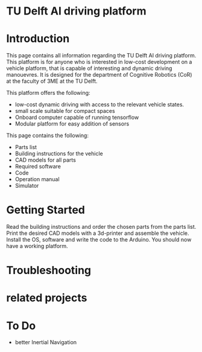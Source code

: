 # TU Delft AI driving platform

# Introduction
This page contains all information regarding the TU Delft AI driving platform. This platform is for anyone who is interested in low-cost development on a vehicle platform, that is capable of interesting and dynamic driving manouevres. It is designed for the department of Cognitive Robotics (CoR) at the faculty of 3ME at the TU Delft.

This platform offers the following:
- low-cost dynamic driving with access to the relevant vehicle states.
- small scale suitable for compact spaces
- Onboard computer capable of running tensorflow
- Modular platform for easy addition of sensors

This page contains the following:
 - Parts list
 - Building instructions for the vehicle
 - CAD models for all parts
 - Required software 
 - Code
 - Operation manual
 - Simulator

# Getting Started
Read the building instructions and order the chosen parts from the parts list. Print the desired CAD models with a 3d-printer and assemble the vehicle. Install the OS, software and write the code to the Arduino. You should now have a working platform.



# Troubleshooting

# related projects


# To Do
- better Inertial Navigation
